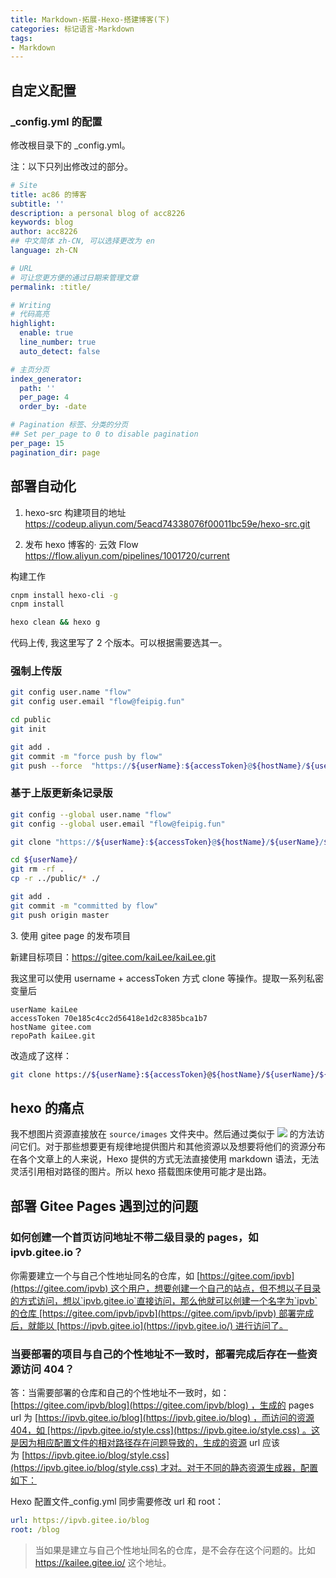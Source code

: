 ```yaml
---
title: Markdown-拓展-Hexo-搭建博客(下)
categories: 标记语言-Markdown
tags:
- Markdown
---
```


## 自定义配置

### _config.yml 的配置

修改根目录下的 _config.yml。

注：以下只列出修改过的部分。

```yaml
# Site
title: ac86 的博客
subtitle: ''
description: a personal blog of acc8226
keywords: blog
author: acc8226
## 中文简体 zh-CN, 可以选择更改为 en
language: zh-CN

# URL
# 可让您更方便的通过日期来管理文章
permalink: :title/

# Writing
# 代码高亮
highlight:
  enable: true
  line_number: true
  auto_detect: false

# 主页分页
index_generator:
  path: ''
  per_page: 4
  order_by: -date

# Pagination 标签、分类的分页
## Set per_page to 0 to disable pagination
per_page: 15
pagination_dir: page
```

## 部署自动化

1. hexo-src 构建项目的地址
<https://codeup.aliyun.com/5eacd74338076f00011bc59e/hexo-src.git>

2. 发布 hexo 博客的· 云效 Flow
<https://flow.aliyun.com/pipelines/1001720/current>

构建工作

```sh
cnpm install hexo-cli -g
cnpm install

hexo clean && hexo g
```

代码上传, 我这里写了 2 个版本。可以根据需要选其一。

### 强制上传版

```sh
git config user.name "flow"
git config user.email "flow@feipig.fun"

cd public
git init

git add .
git commit -m "force push by flow"
git push --force  "https://${userName}:${accessToken}@${hostName}/${userName}/${repoPath}" master
```

### 基于上版更新条记录版

```sh
git config --global user.name "flow"
git config --global user.email "flow@feipig.fun"

git clone "https://${userName}:${accessToken}@${hostName}/${userName}/${repoPath}"

cd ${userName}/
git rm -rf .
cp -r ../public/* ./

git add .
git commit -m "committed by flow"
git push origin master
```

3\. 使用 gitee page 的发布项目

新建目标项目：<https://gitee.com/kaiLee/kaiLee.git>

我这里可以使用  username + accessToken 方式 clone 等操作。提取一系列私密变量后

```text
userName kaiLee
accessToken 70e185c4cc2d56418e1d2c8385bca1b7
hostName gitee.com
repoPath kaiLee.git
```

改造成了这样：

```sh
git clone https://${userName}:${accessToken}@${hostName}/${userName}/${repoPath}
```

## hexo 的痛点

我不想图片资源直接放在 `source/images` 文件夹中。然后通过类似于 ![](/images/image.jpg) 的方法访问它们。对于那些想要更有规律地提供图片和其他资源以及想要将他们的资源分布在各个文章上的人来说，Hexo 提供的方式无法直接使用 markdown 语法，无法灵活引用相对路径的图片。所以 hexo 搭载图床使用可能才是出路。

## 部署 Gitee Pages 遇到过的问题

### 如何创建一个首页访问地址不带二级目录的 pages，如 ipvb.gitee.io？

你需要建立一个与自己个性地址同名的仓库，如 [https://gitee.com/ipvb](https://gitee.com/ipvb) 这个用户，想要创建一个自己的站点，但不想以子目录的方式访问，想以`ipvb.gitee.io`直接访问，那么他就可以创建一个名字为`ipvb`的仓库 [https://gitee.com/ipvb/ipvb](https://gitee.com/ipvb/ipvb) 部署完成后，就能以 [https://ipvb.gitee.io](https://ipvb.gitee.io/) 进行访问了。

### 当要部署的项目与自己的个性地址不一致时，部署完成后存在一些资源访问 404？

答：当需要部署的仓库和自己的个性地址不一致时，如：[https://gitee.com/ipvb/blog](https://gitee.com/ipvb/blog) ，生成的 pages url 为 [https://ipvb.gitee.io/blog](https://ipvb.gitee.io/blog) ，而访问的资源404，如 [https://ipvb.gitee.io/style.css](https://ipvb.gitee.io/style.css) 。这是因为相应配置文件的相对路径存在问题导致的，生成的资源 url 应该为 [https://ipvb.gitee.io/blog/style.css](https://ipvb.gitee.io/blog/style.css) 才对。对于不同的静态资源生成器，配置如下：

Hexo 配置文件_config.yml 同步需要修改 url 和 root：

```yml
url: https://ipvb.gitee.io/blog
root: /blog
```

> 当如果是建立与自己个性地址同名的仓库，是不会存在这个问题的。比如 <https://kailee.gitee.io/> 这个地址。
